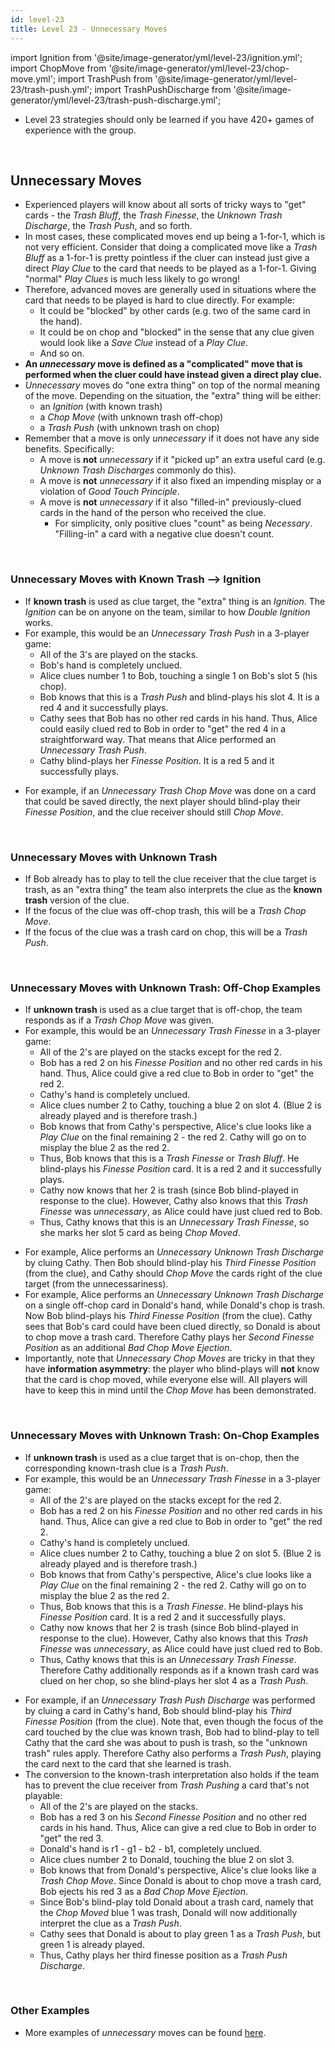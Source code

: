 ```yaml
---
id: level-23
title: Level 23 - Unnecessary Moves
---
```


import Ignition from '@site/image-generator/yml/level-23/ignition.yml';
import ChopMove from '@site/image-generator/yml/level-23/chop-move.yml';
import TrashPush from '@site/image-generator/yml/level-23/trash-push.yml';
import TrashPushDischarge from '@site/image-generator/yml/level-23/trash-push-discharge.yml';

- Level 23 strategies should only be learned if you have 420+ games of experience with the group.

<br />

## Unnecessary Moves

- Experienced players will know about all sorts of tricky ways to "get" cards - the *Trash Bluff*, the *Trash Finesse*, the *Unknown Trash Discharge*, the *Trash Push*, and so forth.
- In most cases, these complicated moves end up being a 1-for-1, which is not very efficient. Consider that doing a complicated move like a *Trash Bluff* as a 1-for-1 is pretty pointless if the cluer can instead just give a direct *Play Clue* to the card that needs to be played as a 1-for-1. Giving "normal" *Play Clues* is much less likely to go wrong!
- Therefore, advanced moves are generally used in situations where the card that needs to be played is hard to clue directly. For example:
  - It could be "blocked" by other cards (e.g. two of the same card in the hand).
  - It could be on chop and "blocked" in the sense that any clue given would look like a *Save Clue* instead of a *Play Clue*.
  - And so on.
- **An *unnecessary* move is defined as a "complicated" move that is performed when the cluer could have instead given a direct play clue.**
- *Unnecessary* moves do "one extra thing" on top of the normal meaning of the move. Depending on the situation, the "extra" thing will be either:
  - an *Ignition* (with known trash)
  - a *Chop Move* (with unknown trash off-chop)
  - a *Trash Push* (with unknown trash on chop)
- Remember that a move is only *unnecessary* if it does not have any side benefits. Specifically:
  - A move is **not** *unnecessary* if it "picked up" an extra useful card (e.g. *Unknown Trash Discharges* commonly do this).
  - A move is **not** *unnecessary* if it also fixed an impending misplay or a violation of *Good Touch Principle*.
  - A move is **not** *unnecessary* if it also "filled-in" previously-clued cards in the hand of the person who received the clue.
    - For simplicity, only positive clues "count" as being *Necessary*. "Filling-in" a card with a negative clue doesn't count.

<br />

### Unnecessary Moves with Known Trash --> Ignition

- If **known trash** is used as clue target, the "extra" thing is an *Ignition*. The *Ignition* can be on anyone on the team, similar to how *Double Ignition* works.
- For example, this would be an *Unnecessary Trash Push* in a 3-player game:
  - All of the 3's are played on the stacks.
  - Bob's hand is completely unclued.
  - Alice clues number 1 to Bob, touching a single 1 on Bob's slot 5 (his chop).
  - Bob knows that this is a *Trash Push* and blind-plays his slot 4. It is a red 4 and it successfully plays.
  - Cathy sees that Bob has no other red cards in his hand. Thus, Alice could easily clued red to Bob in order to "get" the red 4 in a straightforward way. That means that Alice performed an *Unnecessary Trash Push*.
  - Cathy blind-plays her *Finesse Position*. It is a red 5 and it successfully plays.

<Ignition />

- For example, if an *Unnecessary Trash Chop Move* was done on a card that could be saved directly, the next player should blind-play their *Finesse Position*, and the clue receiver should still *Chop Move*.

<br />

### Unnecessary Moves with Unknown Trash
- If Bob already has to play to tell the clue receiver that the clue target is trash, as an "extra thing" the team also interprets the clue as the **known trash** version of the clue.
- If the focus of the clue was off-chop trash, this will be a *Trash Chop Move*.
- If the focus of the clue was a trash card on chop, this will be a *Trash Push*.

<br />

### Unnecessary Moves with Unknown Trash: Off-Chop Examples

- If **unknown trash** is used as a clue target that is off-chop, the team responds as if a *Trash Chop Move* was given.
- For example, this would be an *Unnecessary Trash Finesse* in a 3-player game:
  - All of the 2's are played on the stacks except for the red 2.
  - Bob has a red 2 on his *Finesse Position* and no other red cards in his hand. Thus, Alice could give a red clue to Bob in order to "get" the red 2.
  - Cathy's hand is completely unclued.
  - Alice clues number 2 to Cathy, touching a blue 2 on slot 4. (Blue 2 is already played and is therefore trash.)
  - Bob knows that from Cathy's perspective, Alice's clue looks like a *Play Clue* on the final remaining 2 - the red 2. Cathy will go on to misplay the blue 2 as the red 2.
  - Thus, Bob knows that this is a *Trash Finesse* or *Trash Bluff*. He blind-plays his *Finesse Position* card. It is a red 2 and it successfully plays.
  - Cathy now knows that her 2 is trash (since Bob blind-played in response to the clue). However, Cathy also knows that this *Trash Finesse* was *unnecessary*, as Alice could have just clued red to Bob.
  - Thus, Cathy knows that this is an *Unnecessary Trash Finesse*, so she marks her slot 5 card as being *Chop Moved*.

<ChopMove />

- For example, Alice performs an *Unnecessary Unknown Trash Discharge* by cluing Cathy. Then Bob should blind-play his *Third Finesse Position* (from the clue), and Cathy should *Chop Move* the cards right of the clue target (from the unnecessariness).
- For example, Alice performs an *Unnecessary Unknown Trash Discharge* on a single off-chop card in Donald's hand, while Donald's chop is trash. Now Bob blind-plays his *Third Finesse Position* (from the clue). Cathy sees that Bob's card could have been clued directly, so Donald is about to chop move a trash card. Therefore Cathy plays her *Second Finesse Position* as an additional *Bad Chop Move Ejection*.
- Importantly, note that *Unnecessary Chop Moves* are tricky in that they have **information asymmetry**: the player who blind-plays will **not** know that the card is chop moved, while everyone else will. All players will have to keep this in mind until the *Chop Move* has been demonstrated.

<br />

### Unnecessary Moves with Unknown Trash: On-Chop Examples

- If **unknown trash** is used as a clue target that is on-chop, then the corresponding known-trash clue is a *Trash Push*.
- For example, this would be an *Unnecessary Trash Finesse* in a 3-player game:
  - All of the 2's are played on the stacks except for the red 2.
  - Bob has a red 2 on his *Finesse Position* and no other red cards in his hand. Thus, Alice can give a red clue to Bob in order to "get" the red 2.
  - Cathy's hand is completely unclued.
  - Alice clues number 2 to Cathy, touching a blue 2 on slot 5. (Blue 2 is already played and is therefore trash.)
  - Bob knows that from Cathy's perspective, Alice's clue looks like a *Play Clue* on the final remaining 2 - the red 2. Cathy will go on to misplay the blue 2 as the red 2.
  - Thus, Bob knows that this is a *Trash Finesse*. He blind-plays his *Finesse Position* card. It is a red 2 and it successfully plays.
  - Cathy now knows that her 2 is trash (since Bob blind-played in response to the clue). However, Cathy also knows that this *Trash Finesse* was *unnecessary*, as Alice could have just clued red to Bob.
  - Thus, Cathy knows that this is an *Unnecessary Trash Finesse*. Therefore Cathy additionally responds as if a known trash card was clued on her chop, so she blind-plays her slot 4 as a *Trash Push*.

<TrashPush />

- For example, if an *Unnecessary Trash Push Discharge* was performed by cluing a card in Cathy's hand, Bob should blind-play his *Third Finesse Position* (from the clue). Note that, even though the focus of the card touched by the clue was known trash, Bob had to blind-play to tell Cathy that the card she was about to push is trash, so the "unknown trash" rules apply. Therefore Cathy also performs a *Trash Push*, playing the card next to the card that she learned is trash.
- The conversion to the known-trash interpretation also holds if the team has to prevent the clue receiver from *Trash Pushing* a card that's not playable:
  - All of the 2's are played on the stacks.
  - Bob has a red 3 on his *Second Finesse Position* and no other red cards in his hand. Thus, Alice can give a red clue to Bob in order to "get" the red 3.
  - Donald's hand is r1 - g1 - b2 - b1, completely unclued.
  - Alice clues number 2 to Donald, touching the blue 2 on slot 3.
  - Bob knows that from Donald's perspective, Alice's clue looks like a *Trash Chop Move*. Since Donald is about to chop move a trash card, Bob ejects his red 3 as a *Bad Chop Move Ejection*.
  - Since Bob's blind-play told Donald about a trash card, namely that the *Chop Moved* blue 1 was trash, Donald will now additionally interpret the clue as a *Trash Push*.
  - Cathy sees that Donald is about to play green 1 as a *Trash Push*, but green 1 is already played.
  - Thus, Cathy plays her third finesse position as a *Trash Push Discharge*.

<TrashPushDischarge />

<br />

### Other Examples

- More examples of *unnecessary* moves can be found [here](examples/unnecessary.md).
